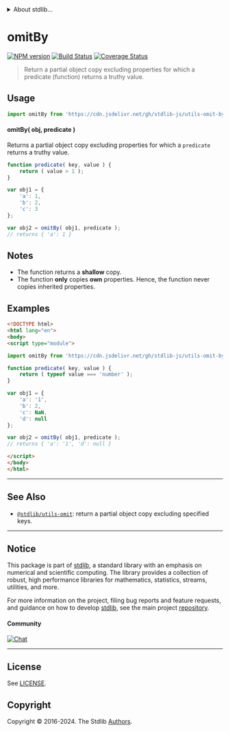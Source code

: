 <!--

@license Apache-2.0

Copyright (c) 2018 The Stdlib Authors.

Licensed under the Apache License, Version 2.0 (the "License");
you may not use this file except in compliance with the License.
You may obtain a copy of the License at

   http://www.apache.org/licenses/LICENSE-2.0

Unless required by applicable law or agreed to in writing, software
distributed under the License is distributed on an "AS IS" BASIS,
WITHOUT WARRANTIES OR CONDITIONS OF ANY KIND, either express or implied.
See the License for the specific language governing permissions and
limitations under the License.

-->


<details>
  <summary>
    About stdlib...
  </summary>
  <p>We believe in a future in which the web is a preferred environment for numerical computation. To help realize this future, we've built stdlib. stdlib is a standard library, with an emphasis on numerical and scientific computation, written in JavaScript (and C) for execution in browsers and in Node.js.</p>
  <p>The library is fully decomposable, being architected in such a way that you can swap out and mix and match APIs and functionality to cater to your exact preferences and use cases.</p>
  <p>When you use stdlib, you can be absolutely certain that you are using the most thorough, rigorous, well-written, studied, documented, tested, measured, and high-quality code out there.</p>
  <p>To join us in bringing numerical computing to the web, get started by checking us out on <a href="https://github.com/stdlib-js/stdlib">GitHub</a>, and please consider <a href="https://opencollective.com/stdlib">financially supporting stdlib</a>. We greatly appreciate your continued support!</p>
</details>

# omitBy

[![NPM version][npm-image]][npm-url] [![Build Status][test-image]][test-url] [![Coverage Status][coverage-image]][coverage-url] <!-- [![dependencies][dependencies-image]][dependencies-url] -->

> Return a partial object copy excluding properties for which a predicate (function) returns a truthy value.

<!-- Section to include introductory text. Make sure to keep an empty line after the intro `section` element and another before the `/section` close. -->

<section class="intro">

</section>

<!-- /.intro -->

<!-- Package usage documentation. -->



<section class="usage">

## Usage

```javascript
import omitBy from 'https://cdn.jsdelivr.net/gh/stdlib-js/utils-omit-by@esm/index.mjs';
```

#### omitBy( obj, predicate )

Returns a partial object copy excluding properties for which a `predicate` returns a truthy value.

```javascript
function predicate( key, value ) {
    return ( value > 1 );
}

var obj1 = {
    'a': 1,
    'b': 2,
    'c': 3
};

var obj2 = omitBy( obj1, predicate );
// returns { 'a': 1 }
```

</section>

<!-- /.usage -->

<!-- Package usage notes. Make sure to keep an empty line after the `section` element and another before the `/section` close. -->

<section class="notes">

## Notes

-   The function returns a **shallow** copy.
-   The function **only** copies **own** properties. Hence, the function never copies inherited properties.

</section>

<!-- /.notes -->

<!-- Package usage examples. -->

<section class="examples">

## Examples

<!-- eslint no-undef: "error" -->

```html
<!DOCTYPE html>
<html lang="en">
<body>
<script type="module">

import omitBy from 'https://cdn.jsdelivr.net/gh/stdlib-js/utils-omit-by@esm/index.mjs';

function predicate( key, value ) {
    return ( typeof value === 'number' );
}

var obj1 = {
    'a': '1',
    'b': 2,
    'c': NaN,
    'd': null
};

var obj2 = omitBy( obj1, predicate );
// returns { 'a': '1', 'd': null }

</script>
</body>
</html>
```

</section>

<!-- /.examples -->

<!-- Section to include cited references. If references are included, add a horizontal rule *before* the section. Make sure to keep an empty line after the `section` element and another before the `/section` close. -->

<section class="references">

</section>

<!-- /.references -->

<!-- Section for related `stdlib` packages. Do not manually edit this section, as it is automatically populated. -->

<section class="related">

* * *

## See Also

-   <span class="package-name">[`@stdlib/utils-omit`][@stdlib/utils/omit]</span><span class="delimiter">: </span><span class="description">return a partial object copy excluding specified keys.</span>

</section>

<!-- /.related -->

<!-- Section for all links. Make sure to keep an empty line after the `section` element and another before the `/section` close. -->


<section class="main-repo" >

* * *

## Notice

This package is part of [stdlib][stdlib], a standard library with an emphasis on numerical and scientific computing. The library provides a collection of robust, high performance libraries for mathematics, statistics, streams, utilities, and more.

For more information on the project, filing bug reports and feature requests, and guidance on how to develop [stdlib][stdlib], see the main project [repository][stdlib].

#### Community

[![Chat][chat-image]][chat-url]

---

## License

See [LICENSE][stdlib-license].


## Copyright

Copyright &copy; 2016-2024. The Stdlib [Authors][stdlib-authors].

</section>

<!-- /.stdlib -->

<!-- Section for all links. Make sure to keep an empty line after the `section` element and another before the `/section` close. -->

<section class="links">

[npm-image]: http://img.shields.io/npm/v/@stdlib/utils-omit-by.svg
[npm-url]: https://npmjs.org/package/@stdlib/utils-omit-by

[test-image]: https://github.com/stdlib-js/utils-omit-by/actions/workflows/test.yml/badge.svg?branch=v0.2.2
[test-url]: https://github.com/stdlib-js/utils-omit-by/actions/workflows/test.yml?query=branch:v0.2.2

[coverage-image]: https://img.shields.io/codecov/c/github/stdlib-js/utils-omit-by/main.svg
[coverage-url]: https://codecov.io/github/stdlib-js/utils-omit-by?branch=main

<!--

[dependencies-image]: https://img.shields.io/david/stdlib-js/utils-omit-by.svg
[dependencies-url]: https://david-dm.org/stdlib-js/utils-omit-by/main

-->

[chat-image]: https://img.shields.io/gitter/room/stdlib-js/stdlib.svg
[chat-url]: https://app.gitter.im/#/room/#stdlib-js_stdlib:gitter.im

[stdlib]: https://github.com/stdlib-js/stdlib

[stdlib-authors]: https://github.com/stdlib-js/stdlib/graphs/contributors

[umd]: https://github.com/umdjs/umd
[es-module]: https://developer.mozilla.org/en-US/docs/Web/JavaScript/Guide/Modules

[deno-url]: https://github.com/stdlib-js/utils-omit-by/tree/deno
[deno-readme]: https://github.com/stdlib-js/utils-omit-by/blob/deno/README.md
[umd-url]: https://github.com/stdlib-js/utils-omit-by/tree/umd
[umd-readme]: https://github.com/stdlib-js/utils-omit-by/blob/umd/README.md
[esm-url]: https://github.com/stdlib-js/utils-omit-by/tree/esm
[esm-readme]: https://github.com/stdlib-js/utils-omit-by/blob/esm/README.md
[branches-url]: https://github.com/stdlib-js/utils-omit-by/blob/main/branches.md

[stdlib-license]: https://raw.githubusercontent.com/stdlib-js/utils-omit-by/main/LICENSE

<!-- <related-links> -->

[@stdlib/utils/omit]: https://github.com/stdlib-js/utils-omit/tree/esm

<!-- </related-links> -->

</section>

<!-- /.links -->
